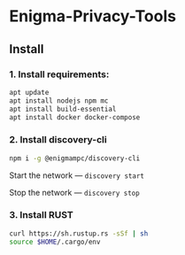 # Enigma-Privacy-Tools

## Install
### 1. Install requirements:
```bash
apt update
apt install nodejs npm mc
apt install build-essential
apt install docker docker-compose
```
### 2. Install discovery-cli
```bash
npm i -g @enigmampc/discovery-cli
```
Start the network — `discovery start`

Stop the network — `discovery stop`

### 3. Install RUST
```bash
curl https://sh.rustup.rs -sSf | sh
source $HOME/.cargo/env
```

